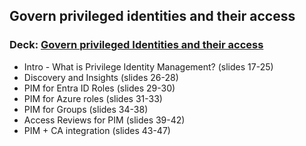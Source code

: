 ## Govern privileged identities and their access  
### Deck: [Govern privileged Identities and their access](https://github.com/microsoft/EntraIDGovernance-Training/blob/main/IGAPOC/Govern%20Privileged%20Identities/IGAPOC%20-%20Govern%20privileged%20Identities%20and%20their%20access.pdf) 

-  Intro - What is Privilege Identity Management? (slides 17-25)  
- Discovery and Insights (slides 26-28) 
- PIM for Entra ID Roles (slides 29-30)
- PIM for Azure roles (slides 31-33) 
- PIM for Groups (slides 34-38) 
- Access Reviews for PIM (slides 39-42) 
- PIM + CA integration  (slides 43-47) 

  
